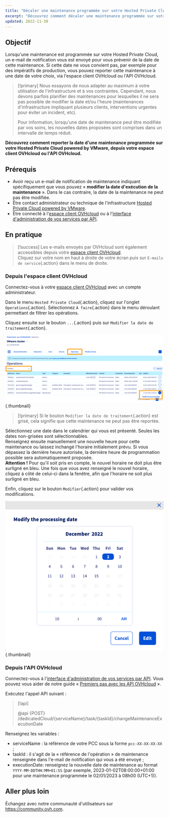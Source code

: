 ```yaml
---
title: "Décaler une maintenance programmée sur votre Hosted Private Cloud"
excerpt: "Découvrez comment décaler une maintenance programmée sur votre service Hosted Private Cloud powered by VMware"
updated: 2022-11-30
---
```



## Objectif

Lorsqu'une maintenance est programmée sur votre Hosted Private Cloud, un e-mail de notification vous est envoyé pour vous prévenir de la date de cette maintenance. Si cette date ne vous convient pas, par exemple pour des impératifs de production, vous pouvez reporter cette maintenance à une date de votre choix, via l'espace client OVHcloud ou l'API OVHcloud.

> [!primary]
> Nous essayons de nous adapter au maximum à votre utilisation de l'infrastructure et à vos contraintes. Cependant, nous devons parfois planifier des maintenances pour lesquelles il ne sera pas possible de modifier la date et/ou l'heure (maintenances d'infrastructure impliquant plusieurs clients, interventions urgentes pour éviter un incident, etc).
>
> Pour information, lorsqu'une date de maintenance peut être modifiée par vos soins, les nouvelles dates proposées sont comprises dans un intervalle de temps réduit.

**Découvrez comment reporter la date d'une maintenance programmée sur votre Hosted Private Cloud powered by VMware, depuis votre espace client OVHcloud ou l'API OVHcloud.**

## Prérequis

- Avoir reçu un e-mail de notification de maintenance indiquant spécifiquement que vous pouvez « **modifier la date d'exécution de la maintenance** ». Dans le cas contraire, la date de la maintenance ne peut pas être modifiée.
- Être contact administrateur ou technique de l'infrastructure [Hosted Private Cloud powered by VMware](https://www.ovhcloud.com/fr-ca/enterprise/products/hosted-private-cloud/).
- Être connecté à l'[espace client OVHcloud](https://ca.ovh.com/auth/?action=gotomanager&from=https://www.ovh.com/ca/fr/&ovhSubsidiary=qc) ou à l'[interface d'administration de vos services par API](https://ca.api.ovh.com/).

## En pratique

> [!success]
> Les e-mails envoyés par OVHcloud sont également accessibles depuis votre [espace client OVHcloud](https://ca.ovh.com/auth/?action=gotomanager&from=https://www.ovh.com/ca/fr/&ovhSubsidiary=qc).<br>
> Cliquez sur votre nom en haut à droite de votre écran puis sur `E-mails de service`{.action} dans le menu de droite.

### Depuis l'espace client OVHcloud

Connectez-vous à votre [espace client OVHcloud](https://ca.ovh.com/auth/?action=gotomanager&from=https://www.ovh.com/ca/fr/&ovhSubsidiary=qc) avec un compte administrateur.

Dans le menu `Hosted Private Cloud`{.action}, cliquez sur l'onglet `Operations`{.action}. Sélectionnez `À faire`{.action} dans le menu déroulant permettant de filtrer les opérations.

Cliquez ensuite sur le bouton `...`{.action} puis sur `Modifier la date de traitement`{.action}.

![modification horaire](images/maintenance-date-edition01.png){.thumbnail}

> [!primary]
> Si le bouton `Modifier la date de traitement`{.action} est grisé, cela signifie que cette maintenance ne peut pas être reportée.

Sélectionnez une date dans le calendrier qui vous est présenté. Seules les dates non-grisées sont sélectionnables.<br>
Renseignez ensuite manuellement une nouvelle heure pour cette maintenance ou laissez inchangé l'horaire initialement prévu. Si vous dépassez la dernière heure autorisée, la dernière heure de programmation possible sera automatiquement proposée.<br>
**Attention !** Pour qu'il soit pris en compte, le nouvel horaire ne doit plus être surligné en bleu. Une fois que vous avez renseigné le nouvel horaire, cliquez à côté de celui-ci dans la fenêtre, afin que l'horaire ne soit plus surligné en bleu.

Enfin, cliquez sur le bouton `Modifier`{.action} pour valider vos modifications.

![modification horaire](images/maintenance-date-edition02.png){.thumbnail}

### Depuis l'API OVHcloud

Connectez-vous à l'[interface d'administration de vos services par API](https://ca.api.ovh.com/). Vous pouvez vous aider de notre guide « [Premiers pas avec les API OVHcloud](/pages/manage_and_operate/api/first-steps) ».

Exécutez l'appel API suivant :

> [!api]
>
> @api {POST} /dedicatedCloud/{serviceName}/task/{taskId}/changeMaintenanceExecutionDate
>

Renseignez les variables :

- serviceName : la référence de votre PCC sous la forme `pcc-XX-XX-XX-XX` ;
- taskId : il s'agit de la « référence de l'opération » de maintenance renseignée dans l'e-mail de notification qui vous a été envoyé ;
- executionDate: renseignez la nouvelle date de maintenance au format `YYYY-MM-DDTHH:MM+01:SS` (par exemple, 2023-01-02T08:00:00+01:00 pour une maintenance programmée le 02/01/2023 à 08h00 (UTC+1)).

## Aller plus loin

Échangez avec notre communauté d'utilisateurs sur <https://community.ovh.com>.